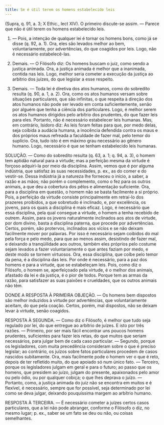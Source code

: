 ```yaml
---
title: Se é útil terem os homens estabelecido leis
---
```


(Supra, q. 91, a. 3; X Ethic., lect XIV).
  O primeiro discute-se assim. — Parece que não é útil terem os homens estabelecido leis.  

1. — Pois, a intenção de qualquer lei é tornar os homens bons, como já se disse (q. 92, a. 1). Ora, eles são levados melhor ao bem, voluntariamente, por advertências, do que coagidos por leis. Logo, não é necessário estabelecê-las.  

2. Demais. — O Filósofo diz: Os homens buscam o juiz, como sendo a justiça animada. Ora, a justiça animada é melhor que a inanimada, contida nas leis. Logo, melhor seria cometer a execução da justiça ao arbítrio dos juízes, do que legislar a esse respeito.  

3. Demais. — Toda lei é diretiva dos atos humanos, como do sobredito resulta (q. 90, a. 1, a. 2). Ora, como os atos humanos versam sobre situações particulares, que são infinitas, o que respeita à direção dos atos humanos não pode ser levado em conta suficientemente, senão por alguém que tenha a ciência dos particulares. Logo, é melhor serem os atos humanos dirigidos pelo arbítrio dos prudentes, do que fazer leis para eles. Portanto, não é necessário estabelecer leis humanas.  Mas, em contrário, Isidoro diz: As leis foram feitas para que, por medo delas, seja coibida a audácia humana, a inocência defendida contra os maus e dos próprios maus refreada a faculdade de fazer mal, pelo temor do suplício. Ora, tudo isto é em máximo grau necessário ao gênero humano. Logo, necessário é que se tenham estabelecido leis humanas.  

SOLUÇÃO. — Como do sobredito resulta (q. 63, a. 1; q. 94, a. 3), o homem tem aptidão natural para a virtude; mas a perfeição mesma da virtude é forçoso adquiri-la por meio da disciplina. Assim, vemos que é por alguma indústria, que satisfaz às suas necessidades, p. ex., as do comer e do vestir-se. Dessa indústria já a natureza lhe forneceu o início, a saber, a razão e as mãos; não porém o complemento, como o fez para os outros animais, a que deu a cobertura dos pêlos e alimentação suficiente. Ora, para a disciplina em questão, o homem não se basta facilmente a si próprio. Pois, a perfeição da virtude consiste principalmente em retraí-lo dos prazeres proibidos, a que sobretudo é inclinado, e, por excelência, os jovens, para os quais a disciplina é mais eficaz. Logo, é necessário que essa disciplina, pela qual consegue a virtude, o homem a tenha recebido de outrem. Assim, para os jovens naturalmente inclinados aos atos de virtude, por dom divino, basta a disciplina paterna, que procede por advertências. Certos, porém, são protervos, inclinados aos vícios e se não deixam facilmente mover por palavras. Por isso é necessário sejam coibidos do mal pela força e pelo medo, para que ao menos assim, desistindo de fazer mal, e deixando a tranqüilidade aos outros, também eles próprios pelo costume sejam levados a fazer voluntariamente o que antes faziam por medo, e deste modo se tornem virtuosos. Ora, essa disciplina, que coíbe pelo temor da pena, é a disciplina das leis. Por onde é necessário, para a paz dos homens e para a virtude, que se estabeleçam leis. Pois, como diz o Filósofo, o homem se, aperfeiçoado pela virtude, é o melhor dos animais, afastado da lei e da justiça, é o pior de todos. Porque tem as armas da razão, para satisfazer as suas paixões e crueldades, que os outros animais não têm. 

DONDE A RESPOSTA À PRIMEIRA OBJEÇÃO. — Os homens bem dispostos são melhor induzidos à virtude por advertências, que voluntariamente aceitam, do que pela coação. Certos, porém, mal dispostos, não se deixam levar à virtude, senão coagidos.  

RESPOSTA À SEGUNDA. — Como diz o Filósofo, é melhor que tudo seja regulado por lei, do que entregue ao arbítrio de juízes. E isto por três razões. — Primeiro, por ser mais fácil encontrar uns poucos homens prudentes, suficientes para fazer leis retas, do que muitos que seriam necessários, para julgar bem de cada caso particular. — Segundo, porque os legisladores, com muita precedência consideram sobre o que é preciso legislar; ao contrário, os juízos sobre fatos particulares procedem de casos nascidos subitamente. Ora, mais facilmente pode o homem ver o que é reto, depois de ter refletido muito, do que apoiado só num único fato. — Terceiro, porque os legisladores julgam em geral e para o futuro; ao passo que os homens, que presidem ao juízo, julgam do presente, apaixonados pelo amor ou pelo ódio, ou por qualquer cobiça; o que lhes deprava o juízo. — Portanto, como, a justiça animada do juiz não se encontra em muitos e é flexível, é necessário, sempre que for possível, seja determinado por lei como se deva julgar, deixando pouquíssima margem ao arbítrio humano.  

RESPOSTA À TERCEIRA. — É necessário cometer a juízes certos casos particulares, que a lei não pode abranger, conforme o Filósofo o diz, no mesmo lugar; p. ex., saber se um fato se deu ou não, ou coisas semelhantes.